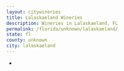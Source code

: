 ```yaml
---
layout: citywineries
title: Lalaskaeland Wineries
description: Wineries in Lalaskaeland, FL
permalink: /florida/unknown/lalaskaeland/
state: fl
county: unknown
city: lalaskaeland
---
```

-
